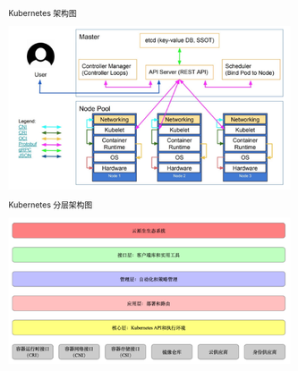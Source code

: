 Kubernetes 架构图

![1548828468972](../images/1548828468972.png)

Kubernetes 分层架构图

![1548830368513](../images/1548830368513.png)
